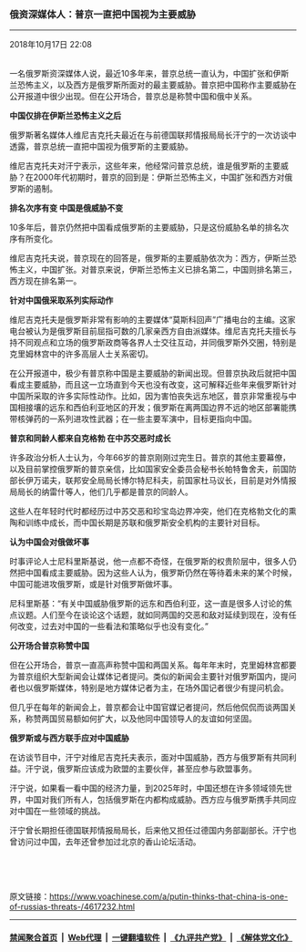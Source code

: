 ### 俄资深媒体人：普京一直把中国视为主要威胁 
------------------------

<div class="published">
 <span class="date" title="中国时间">
  <time datetime="2018-10-17T22:08:18+08:00">
   2018年10月17日 22:08
  </time>
 </span>
</div>
<br/>
<div class="wsw">
 <p>
  一名俄罗斯资深媒体人说，最近10多年来，普京总统一直认为，中国扩张和伊斯兰恐怖主义，以及西方是俄罗斯所面对的最主要威胁。普京把中国称作主要威胁在公开报道中很少出现。但在公开场合，普京总是称赞中国和俄中关系。
 </p>
 <div class="wsw__embed">
 </div>
 <p>
 </p>
 <p>
  <strong>
   中国仅排在伊斯兰恐怖主义之后
  </strong>
 </p>
 <p>
  俄罗斯著名媒体人维尼吉克托夫最近在与前德国联邦情报局局长汗宁的一次访谈中透露，普京总统一直把中国视为俄罗斯的主要威胁。
 </p>
 <p>
  维尼吉克托夫对汗宁表示，这些年来，他经常问普京总统，谁是俄罗斯的主要威胁？在2000年代初期时，普京的回到是：伊斯兰恐怖主义，中国扩张和西方对俄罗斯的遏制。
 </p>
 <p>
  <strong>
   排名次序有变 中国是俄威胁不变
  </strong>
 </p>
 <p>
  10多年后，普京仍然把中国看成俄罗斯的主要威胁，只是这份威胁名单的排名次序有所变化。
 </p>
 <p>
  维尼吉克托夫说，普京现在的回答是，俄罗斯的主要威胁依次为：西方，伊斯兰恐怖主义，中国扩张。对普京来说，伊斯兰恐怖主义已排名第二，中国则排名第三，西方现在排名第一。
 </p>
 <p>
  <strong>
   针对中国俄采取系列实际动作
  </strong>
 </p>
 <p>
  维尼吉克托夫是俄罗斯非常有影响的主要媒体“莫斯科回声”广播电台的主编。这家电台被认为是俄罗斯目前屈指可数的几家亲西方自由派媒体。维尼吉克托夫擅长与持不同观点和立场的俄罗斯政商等各界人士交往互动，并同俄罗斯外交圈，特别是克里姆林宫中的许多高层人士关系密切。
 </p>
 <p>
  在公开报道中，极少有普京称中国是主要威胁的新闻出现。但普京执政后就把中国看成主要威胁，而且这一立场直到今天也没有改变，这可解释近些年来俄罗斯针对中国所采取的许多实际性动作。比如，因为害怕丧失远东地区，普京非常重视与中国相接壤的远东和西伯利亚地区的开发；俄罗斯在离两国边界不远的地区部署能携带核弹药的一系列进攻性武器；在一些主要军演中，目标更指向中国。
 </p>
 <p>
  <strong>
   普京和同龄人都来自克格勃 在中苏交恶时成长
  </strong>
 </p>
 <p>
  许多政治分析人士认为，今年66岁的普京刚刚过完生日。普京的其他主要幕僚，以及目前掌控俄罗斯的普京亲信，比如国家安全委员会秘书长帕特鲁舍夫，前国防部长伊万诺夫，联邦安全局局长博尔特尼科夫，前国家杜马议长，目前是对外情报局局长的纳雷什等人，他们几乎都是普京的同龄人。
 </p>
 <p>
  这些人在年轻时代时都经历过中苏交恶和珍宝岛边界冲突，他们在克格勃文化的熏陶和训练中成长，而中国长期是苏联和俄罗斯安全机构的主要针对目标。
 </p>
 <p>
  <strong>
   认为中国会对俄做坏事
  </strong>
 </p>
 <p>
  时事评论人士尼科里斯基说，他一点都不奇怪，在俄罗斯的权贵阶层中，很多人仍然把中国看成主要威胁。因为这些人认为，俄罗斯仍然在等待着未来的某个时候，中国可能进攻俄罗斯，或是针对俄罗斯做坏事。
 </p>
 <p>
  尼科里斯基：“有关中国威胁俄罗斯的远东和西伯利亚，这一直是很多人讨论的焦点议题。人们至今在谈论这个话题，就如同两国的交恶和敌对延续到现在，没有任何改变，过去对中国的一些看法和策略似乎也没有变化。”
 </p>
 <p>
  <strong>
   公开场合普京称赞中国
  </strong>
 </p>
 <p>
  但在公开场合，普京一直高声称赞中国和两国关系。每年年末时，克里姆林宫都要为普京组织大型新闻会让媒体记者提问。类似的新闻会主要针对俄罗斯国内，提问者也以俄罗斯媒体，特别是地方媒体记者为主，在场外国记者很少有提问机会。
 </p>
 <p>
  但几乎在每年的新闻会上，普京都会让中国官媒记者提问，然后他侃侃而谈两国关系，称赞两国贸易额如何扩大，以及他同中国领导人的友谊如何坚固。
 </p>
 <p>
  <strong>
   俄罗斯或与西方联手应对中国威胁
  </strong>
 </p>
 <p>
  在访谈节目中，汗宁对维尼吉克托夫表示，面对中国威胁，西方与俄罗斯有共同利益。汗宁说，俄罗斯应该成为欧盟的主要伙伴，甚至应参与欧盟事务。
 </p>
 <p>
  汗宁说，如果看一看中国的经济力量，到2025年时，中国还想在许多领域领先世界，中国对我们所有人，包括俄罗斯在内都构成威胁。西方应与俄罗斯携手共同应对中国在一些领域的挑战。
 </p>
 <p>
  汗宁曾长期担任德国联邦情报局局长，后来他又担任过德国内务部副部长。汗宁也曾访问过中国，去年还曾参加过北京的香山论坛活动。
 </p>
 <p>
  <br/>
 </p>
 <p>
  <br/>
 </p>
 <p>
 </p>
</div>

原文链接：https://www.voachinese.com/a/putin-thinks-that-china-is-one-of-russias-threats-/4617232.html


------------------------
#### [禁闻聚合首页](https://github.com/gfw-breaker/banned-news/blob/master/README.md) &nbsp;|&nbsp; [Web代理](https://github.com/gfw-breaker/open-proxy/blob/master/README.md) &nbsp;|&nbsp;  [一键翻墙软件](https://github.com/gfw-breaker/nogfw/blob/master/README.md) &nbsp;|&nbsp; [《九评共产党》](https://github.com/gfw-breaker/9ping.md/blob/master/README.md#九评之一评共产党是什么) &nbsp;|&nbsp; [《解体党文化》](https://github.com/gfw-breaker/jtdwh.md/blob/master/README.md#绪论)